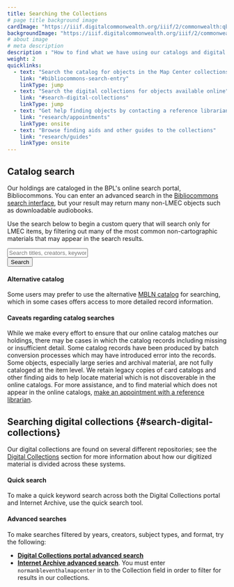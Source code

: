 ```yaml
---
title: Searching the Collections
# page title background image
cardImage: "https://iiif.digitalcommonwealth.org/iiif/2/commonwealth:qb98n782n/416,1060,6719,3000/1800,/0/default.jpg"
backgroundImage: "https://iiif.digitalcommonwealth.org/iiif/2/commonwealth:qb98n782n/416,1060,6719,2819/1800,/0/default.jpg"
# about image
# meta description
description : "How to find what we have using our catalogs and digital repositories"
weight: 2
quicklinks:
  - text: "Search the catalog for objects in the Map Center collections"
    link: "#bibliocommons-search-entry"
    linkType: jump
  - text: "Search the digital collections for objects available online"
    link: "#search-digital-collections"
    linkType: jump
  - text: "Get help finding objects by contacting a reference librarian"
    link: "research/appointments"
    linkType: onsite
  - text: "Browse finding aids and other guides to the collections"
    link: "research/guides"
    linkType: onsite
---
```


## Catalog search

Our holdings are cataloged in the BPL's online search portal, Bibliocommons. You can enter an advanced search in the [Bibliocommons search interface](https://bpl.bibliocommons.com/search), but your result may return many non-LMEC objects such as downloadable audiobooks. 

Use the search below to begin a custom query that will search only for LMEC items, by filtering out many of the most common non-cartographic materials that may appear in the search results.

<div class="input-group mt-3 mb-5">
  <input type="text" class="form-control" id="bibliocommons-search-entry" placeholder="Search titles, creators, keywords" aria-label="Search keywords" aria-describedby="bibliocommons-search-submit">
  <div class="input-group-append">
    <button class="btn btn-primary" type="button" id="bibliocommons-search-submit">Search</button>
  </div>
</div>

<script>
  function submitBibliocommonsSearch(){
    window.open('https://bpl.bibliocommons.com/v2/search?query=anywhere%3A%28' + encodeURI(document.getElementById('bibliocommons-search-entry').value) + '%29+++branch%3A%22BPL+-+Leventhal+Map+Center%22+-formatcode%3A%28AB+OR+GRAPHIC_NOVEL_DOWNLOAD+OR+VIDEO_DOWNLOAD+OR+EBOOK+OR+EJ+OR+PLAYAWAY_AUDIOBOOK+OR+MN+OR+MUSIC_ONLINE+OR+VIDEO_ONLINE+%29&searchType=bl&suppress=true' );
  }
  document.getElementById("bibliocommons-search-submit").addEventListener('click', submitBibliocommonsSearch );
  // Bind to enter key
  document.getElementById("bibliocommons-search-entry").addEventListener('keyup', function(e){ 
    if(e.keyCode == 13 ){ submitBibliocommonsSearch(); }
  });
</script>

#### Alternative catalog

Some users may prefer to use the alternative [MBLN catalog](http://catalog.mbln.org/polaris/) for searching, which in some cases offers access to more detailed record information.

#### Caveats regarding catalog searches

While we make every effort to ensure that our online catalog matches our holdings, there may be cases in which the catalog records including missing or insufficient detail. Some catalog records have been produced by batch conversion processes which may have introduced error into the records. Some objects, especially large series and archival material, are not fully cataloged at the item level. We retain legacy copies of card catalogs and other finding aids to help locate material which is not discoverable in the online catalogs. For more assistance, and to find material which does not appear in the online catalogs, [make an appointment with a reference librarian](/research/appointments).

## Searching digital collections {#search-digital-collections}

Our digital collections are found on several different repositories; see the [Digital Collections](/collections/digital-collections) section for more information about how our digitized material is divided across these systems.

#### Quick search 

To make a quick keyword search across both the Digital Collections portal and Internet Archive, use the quick search tool.

<script src="https://geoservices.leventhalmap.org/lmec-union-search-webcomponent/lmec-union-search.min.js"></script>
<lmec-union-search></lmec-union-search>

#### Advanced searches

To make searches filtered by years, creators, subject types, and format, try the following:

- **[Digital Collections portal advanced search](https://collections.leventhalmap.org/advanced)**
- **[Internet Archive advanced search](https://archive.org/advancedsearch.php)**. You must enter `normanbleventhalmapcenter` in to the Collection field in order to filter for results in our collections.